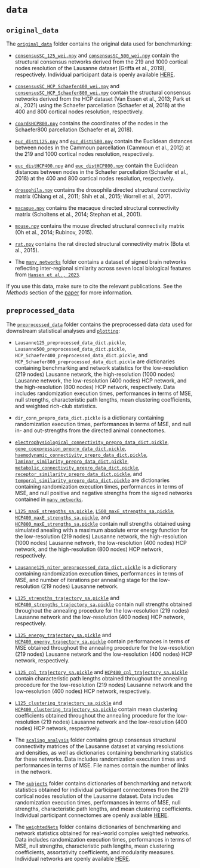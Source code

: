 # `data`

## `original_data`

The [`original_data`](https://github.com/fmilisav/milisav_strength_nulls/blob/main/data/original_data) folder contains the original data used for benchmarking:

- [`consensusSC_125_wei.npy`](https://github.com/fmilisav/milisav_strength_nulls/blob/main/data/original_data/consensusSC_125_wei.npy) and [`consensusSC_500_wei.npy`](https://github.com/fmilisav/milisav_strength_nulls/blob/main/data/original_data/consensusSC_500_wei.npy) contain the structural consensus networks derived from the 219 and 1000 cortical nodes resolution of the Lausanne dataset (Griffa et al., 2019), respectively. Individual participant data is openly available [HERE](https://doi.org/10.5281/zenodo.2872624).

- [`consensusSC_HCP_Schaefer400_wei.npy`](https://github.com/fmilisav/milisav_strength_nulls/blob/main/data/original_data/consensusSC_HCP_Schaefer400_wei.npy) and [`consensusSC_HCP_Schaefer800_wei.npy`](https://github.com/fmilisav/milisav_strength_nulls/blob/main/data/original_data/consensusSC_HCP_Schaefer800_wei.npy) contain the structural consensus networks derived from the HCP dataset (Van Essen et al., 2013; Park et al., 2021) using the Schaefer parcellation (Schaefer et al, 2018) at the 400 and 800 cortical nodes resolution, respectively.

- [`coordsHCP800.npy`](https://github.com/fmilisav/milisav_strength_nulls/blob/main/data/original_data/coordsHCP800.npy) contains the coordinates of the nodes in the Schaefer800 parcellation (Schaefer et al, 2018).

- [`euc_distL125.npy`](https://github.com/fmilisav/milisav_strength_nulls/blob/main/data/original_data/euc_distL125.npy) and [`euc_distL500.npy`](https://github.com/fmilisav/milisav_strength_nulls/blob/main/data/original_data/euc_distL500.npy) contain the Euclidean distances between nodes in the Cammoun parcellation (Cammoun et al., 2012) at the 219 and 1000 cortical nodes resolution, respectively.

- [`euc_distHCP400.npy`](https://github.com/fmilisav/milisav_strength_nulls/blob/main/data/original_data/euc_distHCP400.npy) and [`euc_distHCP800.npy`](https://github.com/fmilisav/milisav_strength_nulls/blob/main/data/original_data/euc_distHCP800.npy) contain the Euclidean distances between nodes in the Schaefer parcellation (Schaefer et al., 2018) at the 400 and 800 cortical nodes resolution, respectively.

- [`drosophila.npy`](https://github.com/fmilisav/milisav_strength_nulls/blob/main/data/original_data/drosophila.npy) contains the drosophila directed structural connectivity matrix (Chiang et al., 2011; Shih et al., 2015; Worrell et al., 2017).

- [`macaque.npy`](https://github.com/fmilisav/milisav_strength_nulls/blob/main/data/original_data/macaque.npy) contains the macaque directed structural connectivity matrix (Scholtens et al., 2014; Stephan et al., 2001).

- [`mouse.npy`](https://github.com/fmilisav/milisav_strength_nulls/blob/main/data/original_data/mouse.npy) contains the mouse directed structural connectivity matrix (Oh et al., 2014; Rubinov, 2015).

- [`rat.npy`](https://github.com/fmilisav/milisav_strength_nulls/blob/main/data/original_data/rat.npy) contains the rat directed structural connectivity matrix (Bota et al., 2015).

- The [`many_networks`](https://github.com/fmilisav/milisav_strength_nulls/blob/main/data/original_data/many_networks) folder contains a dataset of signed brain networks reflecting inter-regional similarity across seven local biological features from [`Hansen et al., 2023`](https://journals.plos.org/plosbiology/article?id=10.1371/journal.pbio.3002314).

If you use this data, make sure to cite the relevant publications. See the *Methods* section of the [paper](https://www.biorxiv.org/content/10.1101/2024.02.23.581792v1) for more information. 


## `preprocessed_data`

The [`preprocessed_data`](https://github.com/fmilisav/milisav_strength_nulls/blob/main/data/preprocessed_data) folder contains the preprocessed data data used for downstream statistical analyses and [`plotting`](https://github.com/fmilisav/milisav_strength_nulls/blob/main/code/plotting):

- `Lausanne125_preprocessed_data_dict.pickle`, `Lausanne500_preprocessed_data_dict.pickle`, `HCP_Schaefer400_preprocessed_data_dict.pickle`, and `HCP_Schaefer800_preprocessed_data_dict.pickle` are dictionaries containing benchmarking and network statistics for the low-resolution (219 nodes) Lausanne network, the high-resolution (1000 nodes) Lausanne network, the low-resolution (400 nodes) HCP network, and the high-resolution (800 nodes) HCP network, respectively. Data includes randomization execution times, performances in terms of MSE, null strengths, characteristic path lengths, mean clustering coefficients, and weighted rich-club statistics.

- `dir_conn_prepro_data_dict.pickle` is a dictionary containing randomization execution times, performances in terms of MSE, and null in- and out-strengths from the directed animal connectomes.

- [`electrophysiological_connectivity_prepro_data_dict.pickle`](https://github.com/fmilisav/milisav_strength_nulls/blob/main/data/preprocessed_data/electrophysiological_connectivity_prepro_data_dict.pickle), [`gene_coexpression_prepro_data_dict.pickle`](https://github.com/fmilisav/milisav_strength_nulls/blob/main/data/preprocessed_data/gene_coexpression_prepro_data_dict.pickle), [`haemodynamic_connectivity_prepro_data_dict.pickle`](https://github.com/fmilisav/milisav_strength_nulls/blob/main/data/preprocessed_data/haemodynamic_connectivity_prepro_data_dict.pickle), [`laminar_similarity_prepro_data_dict.pickle`](https://github.com/fmilisav/milisav_strength_nulls/blob/main/data/preprocessed_data/laminar_similarity_prepro_data_dict.pickle), [`metabolic_connectivity_prepro_data_dict.pickle`](https://github.com/fmilisav/milisav_strength_nulls/blob/main/data/preprocessed_data/metabolic_connectivity_prepro_data_dict.pickle), [`receptor_similarity_prepro_data_dict.pickle`](https://github.com/fmilisav/milisav_strength_nulls/blob/main/data/preprocessed_data/receptor_similarity_prepro_data_dict.pickle), and [`temporal_similarity_prepro_data_dict.pickle`](https://github.com/fmilisav/milisav_strength_nulls/blob/main/data/preprocessed_data/temporal_similarity_prepro_data_dict.pickle) are dictionaries containing randomization execution times, performances in terms of MSE, and null positive and negative strengths from the signed networks contained in [`many_networks`](https://github.com/fmilisav/milisav_strength_nulls/blob/main/data/original_data/many_networks).
  
- [`L125_maxE_strengths_sa.pickle`](https://github.com/fmilisav/milisav_strength_nulls/blob/main/data/preprocessed_data/L125_maxE_strengths_sa.pickle), [`L500_maxE_strengths_sa.pickle`](https://github.com/fmilisav/milisav_strength_nulls/blob/main/data/preprocessed_data/L500_maxE_strengths_sa.pickle), [`HCP400_maxE_strengths_sa.pickle`](https://github.com/fmilisav/milisav_strength_nulls/blob/main/data/preprocessed_data/HCP400_maxE_strengths_sa.pickle), and [`HCP800_maxE_strengths_sa.pickle`](https://github.com/fmilisav/milisav_strength_nulls/blob/main/data/preprocessed_data/HCP800_maxE_strengths_sa.pickle) contain null strengths obtained using simulated anealing with a maximum absolute error energy function for the low-resolution (219 nodes) Lausanne network, the high-resolution (1000 nodes) Lausanne network, the low-resolution (400 nodes) HCP network, and the high-resolution (800 nodes) HCP network, respectively.

- [`Lausanne125_niter_preprocessed_data_dict.pickle`](https://github.com/fmilisav/milisav_strength_nulls/blob/main/data/preprocessed_data/Lausanne125_niter_preprocessed_data_dict.pickle) is a dictionary containing randomization execution times, performances in terms of MSE, and number of iterations per annealing stage for the low-resolution (219 nodes) Lausanne network.

- [`L125_strengths_trajectory_sa.pickle`](https://github.com/fmilisav/milisav_strength_nulls/blob/main/data/preprocessed_data/L125_strengths_trajectory_sa.pickle) and [`HCP400_strengths_trajectory_sa.pickle`](https://github.com/fmilisav/milisav_strength_nulls/blob/main/data/preprocessed_data/HCP400_strengths_trajectory_sa.pickle) contain null strengths obtained throughout the annealing procedure for the low-resolution (219 nodes) Lausanne network and the low-resolution (400 nodes) HCP network, respectively.

- [`L125_energy_trajectory_sa.pickle`](https://github.com/fmilisav/milisav_strength_nulls/blob/main/data/preprocessed_data/L125_energy_trajectory_sa.pickle) and [`HCP400_energy_trajectory_sa.pickle`](https://github.com/fmilisav/milisav_strength_nulls/blob/main/data/preprocessed_data/HCP400_energy_trajectory_sa.pickle) contain performances in terms of MSE obtained throughout the annealing procedure for the low-resolution (219 nodes) Lausanne network and the low-resolution (400 nodes) HCP network, respectively.

- [`L125_cpl_trajectory_sa.pickle`](https://github.com/fmilisav/milisav_strength_nulls/blob/main/data/preprocessed_data/L125_cpl_trajectory_sa.pickle) and [`HCP400_cpl_trajectory_sa.pickle`](https://github.com/fmilisav/milisav_strength_nulls/blob/main/data/preprocessed_data/HCP400_cpl_trajectory_sa.pickle) contain characteristic path lengths obtained throughout the annealing procedure for the low-resolution (219 nodes) Lausanne network and the low-resolution (400 nodes) HCP network, respectively.

- [`L125_clustering_trajectory_sa.pickle`](https://github.com/fmilisav/milisav_strength_nulls/blob/main/data/preprocessed_data/L125_clustering_trajectory_sa.pickle) and [`HCP400_clustering_trajectory_sa.pickle`](https://github.com/fmilisav/milisav_strength_nulls/blob/main/data/preprocessed_data/HCP400_clustering_trajectory_sa.pickle) contain mean clustering coefficients obtained throughout the annealing procedure for the low-resolution (219 nodes) Lausanne network and the low-resolution (400 nodes) HCP network, respectively.

- The [`scaling_analysis`](https://github.com/fmilisav/milisav_strength_nulls/blob/main/data/preprocessed_data/scaling_analysis) folder contains group consensus structural connectivity matrices of the Lausanne dataset at varying resolutions and densities, as well as dictionaries containing benchmarking statistics for these networks. Data includes randomization execution times and performances in terms of MSE. File names contain the number of links in the network. 

- The [`subjects`](https://github.com/fmilisav/milisav_strength_nulls/blob/main/data/preprocessed_data/subjects) folder contains dictionaries of benchmarking and network statistics obtained for individual participant connectomes from the 219 cortical nodes resolution of the Lausanne dataset. Data includes randomization execution times, performances in terms of MSE, null strengths, characteristic path lengths, and mean clustering coefficients. Individual participant connectomes are openly available [HERE](https://doi.org/10.5281/zenodo.2872624).

- The [`weightedNets`](https://github.com/fmilisav/milisav_strength_nulls/blob/main/data/preprocessed_data/weightedNets) folder contains dictionaries of benchmarking and network statistics obtained for real-world complex weighted networks. Data includes randomization execution times, performances in terms of MSE, null strengths, characteristic path lengths, mean clustering coefficients, assortativity coefficients, and modularity measures. Individual networks are openly available [HERE](https://figshare.com/s/22c5b72b574351d03edf).
